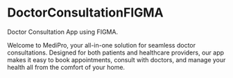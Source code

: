 # DoctorConsultationFIGMA
Doctor Consultation App using FIGMA.

Welcome to MediPro, your all-in-one solution for seamless doctor consultations. Designed for both patients and healthcare providers, our app makes it easy to book appointments, consult with doctors, and manage your health all from the comfort of your home.
